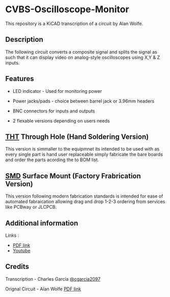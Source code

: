 # CVBS-Oscilloscope-Monitor

This repository is a KiCAD transcription of a circuit by Alan Wolfe.

## Description

The following circuit converts a composite signal and splits the signal as such that it can display video on analog-style oscilloscopes using X,Y & Z inputs.

## Features

- LED indicator - Used for monitoring power
- Power jacks/pads - choice between barrel jack or 3.96mm headers
- BNC connectors for inputs and outputs

- 2 flexable versions depending on users needs

## [THT](CVBS-Ossiliscope-Monitor/Releases/THT) Through Hole (Hand Soldering Version)

This version is simmaller to the equipmnet its intended to be used with as every single part is hand user replaceable simply fabricate the bare boards and order the parts acording the to BOM list.

## [SMD](CVBS-Ossiliscope-Monitor/Releases/SMD) Surface Mount (Factory Frabrication Version)

This version following modern fabrication standards is intended for ease of automated fabraication allowing drag and drop 1-2-3 ordering from services like PCBway or JLCPCB.

## Additional information

Links :

* [PDF link](https://www.qsl.net/w2aew/W2AEW_NTSC_to_scope.pdf)
* [Youtube](https://www.youtube.com/watch?v=yf4kOMSPbM0&start=55)

## Credits

Transcription - Charles Garcia [@cgarcia2097](https://github.com/cgarcia2097)

Orignal Circuit - Alan Wolfe [PDF link](https://www.qsl.net/w2aew/W2AEW_NTSC_to_scope.pdf)
